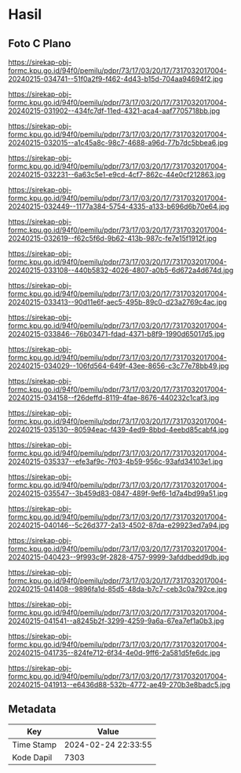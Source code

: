 # Hasil

## Foto C Plano

https://sirekap-obj-formc.kpu.go.id/94f0/pemilu/pdpr/73/17/03/20/17/7317032017004-20240215-034741--51f0a2f9-f462-4d43-b15d-704aa94694f2.jpg

https://sirekap-obj-formc.kpu.go.id/94f0/pemilu/pdpr/73/17/03/20/17/7317032017004-20240215-031902--434fc7df-11ed-4321-aca4-aaf7705718bb.jpg

https://sirekap-obj-formc.kpu.go.id/94f0/pemilu/pdpr/73/17/03/20/17/7317032017004-20240215-032015--a1c45a8c-98c7-4688-a96d-77b7dc5bbea6.jpg

https://sirekap-obj-formc.kpu.go.id/94f0/pemilu/pdpr/73/17/03/20/17/7317032017004-20240215-032231--6a63c5e1-e9cd-4cf7-862c-44e0cf212863.jpg

https://sirekap-obj-formc.kpu.go.id/94f0/pemilu/pdpr/73/17/03/20/17/7317032017004-20240215-032449--1177a384-5754-4335-a133-b696d6b70e64.jpg

https://sirekap-obj-formc.kpu.go.id/94f0/pemilu/pdpr/73/17/03/20/17/7317032017004-20240215-032619--f62c5f6d-9b62-413b-987c-fe7e15f1912f.jpg

https://sirekap-obj-formc.kpu.go.id/94f0/pemilu/pdpr/73/17/03/20/17/7317032017004-20240215-033108--440b5832-4026-4807-a0b5-6d672a4d674d.jpg

https://sirekap-obj-formc.kpu.go.id/94f0/pemilu/pdpr/73/17/03/20/17/7317032017004-20240215-033413--90d11e6f-aec5-495b-89c0-d23a2769c4ac.jpg

https://sirekap-obj-formc.kpu.go.id/94f0/pemilu/pdpr/73/17/03/20/17/7317032017004-20240215-033846--76b03471-fdad-4371-b8f9-1990d65017d5.jpg

https://sirekap-obj-formc.kpu.go.id/94f0/pemilu/pdpr/73/17/03/20/17/7317032017004-20240215-034029--106fd564-649f-43ee-8656-c3c77e78bb49.jpg

https://sirekap-obj-formc.kpu.go.id/94f0/pemilu/pdpr/73/17/03/20/17/7317032017004-20240215-034158--f26deffd-8119-4fae-8676-440232c1caf3.jpg

https://sirekap-obj-formc.kpu.go.id/94f0/pemilu/pdpr/73/17/03/20/17/7317032017004-20240215-035130--80594eac-f439-4ed9-8bbd-4eebd85cabf4.jpg

https://sirekap-obj-formc.kpu.go.id/94f0/pemilu/pdpr/73/17/03/20/17/7317032017004-20240215-035337--efe3af9c-7f03-4b59-956c-93afd34103e1.jpg

https://sirekap-obj-formc.kpu.go.id/94f0/pemilu/pdpr/73/17/03/20/17/7317032017004-20240215-035547--3b459d83-0847-489f-9ef6-1d7a4bd99a51.jpg

https://sirekap-obj-formc.kpu.go.id/94f0/pemilu/pdpr/73/17/03/20/17/7317032017004-20240215-040146--5c26d377-2a13-4502-87da-e29923ed7a94.jpg

https://sirekap-obj-formc.kpu.go.id/94f0/pemilu/pdpr/73/17/03/20/17/7317032017004-20240215-040423--9f993c9f-2828-4757-9999-3afddbedd9db.jpg

https://sirekap-obj-formc.kpu.go.id/94f0/pemilu/pdpr/73/17/03/20/17/7317032017004-20240215-041408--9896fa1d-85d5-48da-b7c7-ceb3c0a792ce.jpg

https://sirekap-obj-formc.kpu.go.id/94f0/pemilu/pdpr/73/17/03/20/17/7317032017004-20240215-041541--a8245b2f-3299-4259-9a6a-67ea7ef1a0b3.jpg

https://sirekap-obj-formc.kpu.go.id/94f0/pemilu/pdpr/73/17/03/20/17/7317032017004-20240215-041735--824fe712-6f34-4e0d-9ff6-2a581d5fe6dc.jpg

https://sirekap-obj-formc.kpu.go.id/94f0/pemilu/pdpr/73/17/03/20/17/7317032017004-20240215-041913--e6436d88-532b-4772-ae49-270b3e8badc5.jpg


## Metadata

| Key        | Value               |
| ---------- | ------------------- |
| Time Stamp | 2024-02-24 22:33:55 |
| Kode Dapil | 7303                |



